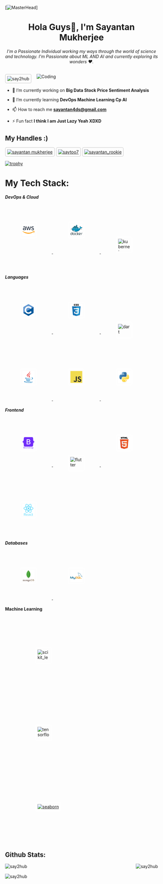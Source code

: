 [![MasterHead](https://user-images.githubusercontent.com/10498744/210012254-234538ff-d198-48aa-8964-37e6fd45d227.gif)]
<h1 align="center">Hola Guys👋, I'm Sayantan Mukherjee</h1>
<h6 align="center">I'm a Passionate Individual working my ways through the world of science and technology. I'm Passionate about ML AND AI and currently exploring its wonders ❤️.</h6>
<img align="right" alt="Coding" width="400" src="https://cdn.dribbble.com/users/1162077/screenshots/3848914/programmer.gif" />

<p align="left">
  <img src="https://komarev.com/ghpvc/?username=say2hub&label=Profile%20views&color=0e75b6&style=flat" alt="say2hub" style="border: 2px solid #ddd; border-radius: 5px; padding: 5px;" />
</p>

- 🔭 I’m currently working on **Big Data Stock Price Sentiment Analysis**

- 🌱 I’m currently learning **DevOps Machine Learning Cp AI**

- 📫 How to reach me **sayantan4ds@gmail.com**

- ⚡ Fun fact **I think I am Just Lazy Yeah XDXD**

<h2 align="left">My Handles :)</h2>
<p align="left">
  <a href="https://linkedin.com/in/sayantan-mukherjee" target="_blank"><img align="center" src="https://raw.githubusercontent.com/rahuldkjain/github-profile-readme-generator/master/src/images/icons/Social/linked-in-alt.svg" alt="sayantan mukherjee" height="30" width="40" style="border: 2px solid #ddd; border-radius: 5px; padding: 5px;" /></a>
  <a href="https://kaggle.com/saytoo7" target="_blank"><img align="center" src="https://raw.githubusercontent.com/rahuldkjain/github-profile-readme-generator/master/src/images/icons/Social/kaggle.svg" alt="saytoo7" height="30" width="40" style="border: 2px solid #ddd; border-radius: 5px; padding: 5px;" /></a>
  <a href="https://www.leetcode.com/sayantan_rookie" target="_blank"><img align="center" src="https://raw.githubusercontent.com/rahuldkjain/github-profile-readme-generator/master/src/images/icons/Social/leet-code.svg" alt="sayantan_rookie" height="30" width="40" style="border: 2px solid #ddd; border-radius: 5px; padding: 5px;" /></a>
</p>


[![trophy](https://github-profile-trophy.vercel.app/?username=ryo-ma&theme=onedark)](https://github.com/ryo-ma/github-profile-trophy)

<h1 align="left">My Tech Stack:</h1>
<p align="center">
  <h5 align="left">DevOps & Cloud</h5>
  <a href="https://aws.amazon.com" target="_blank" rel="noreferrer">
    <img src="https://raw.githubusercontent.com/devicons/devicon/master/icons/amazonwebservices/amazonwebservices-original-wordmark.svg" alt="aws" width="40" height="40" style="border: 2px solid white; border-radius: 5px; padding: 5px; margin: 50px; display: inline-block;" />
  </a>
  <a href="https://www.docker.com/" target="_blank" rel="noreferrer">
    <img src="https://raw.githubusercontent.com/devicons/devicon/master/icons/docker/docker-original-wordmark.svg" alt="docker" width="40" height="40" style="border: 2px solid white; border-radius: 5px; padding: 5px; margin: 50px; display: inline-block;" />
  </a>
  <a href="https://kubernetes.io" target="_blank" rel="noreferrer">
    <img src="https://www.vectorlogo.zone/logos/kubernetes/kubernetes-icon.svg" alt="kubernetes" width="40" height="40" style="border: 2px solid white; border-radius: 5px; padding: 5px; margin: 50px; display: inline-block;" />
  </a>

  <h5 align="left">Languages</h5>
  <a href="https://www.cprogramming.com/" target="_blank" rel="noreferrer">
    <img src="https://raw.githubusercontent.com/devicons/devicon/master/icons/c/c-original.svg" alt="c" width="40" height="40" style="border: 2px solid white; border-radius: 5px; padding: 5px; margin: 50px; display: inline-block;" />
  </a>
  <a href="https://www.w3schools.com/css/" target="_blank" rel="noreferrer">
    <img src="https://raw.githubusercontent.com/devicons/devicon/master/icons/css3/css3-original-wordmark.svg" alt="css3" width="40" height="40" style="border: 2px solid white; border-radius: 5px; padding: 5px; margin: 50px; display: inline-block;" />
  </a>
  <a href="https://dart.dev" target="_blank" rel="noreferrer">
    <img src="https://www.vectorlogo.zone/logos/dartlang/dartlang-icon.svg" alt="dart" width="40" height="40" style="border: 2px solid white; border-radius: 5px; padding: 5px; margin: 50px; display: inline-block;" />
  </a>
  <a href="https://www.java.com" target="_blank" rel="noreferrer">
    <img src="https://raw.githubusercontent.com/devicons/devicon/master/icons/java/java-original.svg" alt="java" width="40" height="40" style="border: 2px solid white; border-radius: 5px; padding: 5px; margin: 50px; display: inline-block;" />
  </a>
  <a href="https://developer.mozilla.org/en-US/docs/Web/JavaScript" target="_blank" rel="noreferrer">
    <img src="https://raw.githubusercontent.com/devicons/devicon/master/icons/javascript/javascript-original.svg" alt="javascript" width="40" height="40" style="border: 2px solid white; border-radius: 5px; padding: 5px; margin: 50px; display: inline-block;" />
  </a>
  <a href="https://www.python.org" target="_blank" rel="noreferrer">
    <img src="https://raw.githubusercontent.com/devicons/devicon/master/icons/python/python-original.svg" alt="python" width="40" height="40" style="border: 2px solid white; border-radius: 5px; padding: 5px; margin: 50px; display: inline-block;" />
  </a>

  <h5 align="left">Frontend</h5>
  <a href="https://getbootstrap.com" target="_blank" rel="noreferrer">
    <img src="https://raw.githubusercontent.com/devicons/devicon/master/icons/bootstrap/bootstrap-plain-wordmark.svg" alt="bootstrap" width="40" height="40" style="border: 2px solid white; border-radius: 5px; padding: 5px; margin: 50px; display: inline-block;" />
  </a>
  <a href="https://flutter.dev" target="_blank" rel="noreferrer">
    <img src="https://www.vectorlogo.zone/logos/flutterio/flutterio-icon.svg" alt="flutter" width="40" height="40" style="border: 2px solid white; border-radius: 5px; padding: 5px; margin: 50px; display: inline-block;" />
  </a>
  <a href="https://www.w3.org/html/" target="_blank" rel="noreferrer">
    <img src="https://raw.githubusercontent.com/devicons/devicon/master/icons/html5/html5-original-wordmark.svg" alt="html5" width="40" height="40" style="border: 2px solid white; border-radius: 5px; padding: 5px; margin: 50px; display: inline-block;" />
  </a>
  <a href="https://reactjs.org/" target="_blank" rel="noreferrer">
    <img src="https://raw.githubusercontent.com/devicons/devicon/master/icons/react/react-original-wordmark.svg" alt="react" width="40" height="40" style="border: 2px solid white; border-radius: 5px; padding: 5px; margin: 50px; display: inline-block;" />
  </a>

  <h5 align="left">Databases</h5>
  <a href="https://www.mongodb.com/" target="_blank" rel="noreferrer">
    <img src="https://raw.githubusercontent.com/devicons/devicon/master/icons/mongodb/mongodb-original-wordmark.svg" alt="mongodb" width="40" height="40" style="border: 2px solid white; border-radius: 5px; padding: 5px; margin: 50px; display: inline-block;" />
  </a>
  <a href="https://www.mysql.com/" target="_blank" rel="noreferrer">
    <img src="https://raw.githubusercontent.com/devicons/devicon/master/icons/mysql/mysql-original-wordmark.svg" alt="mysql" width="40" height="40" style="border: 2px solid white; border-radius: 5px; padding: 5px; margin: 50px; display: inline-block;" />
  </a>

  <h4 align="left">Machine Learning</h4>
  <a href="https://scikit-learn.org/" target="_blank" rel="noreferrer">
    <img src="https://upload.wikimedia.org/wikipedia/commons/0/05/Scikit_learn_logo_small.svg" alt="scikit_learn" width="40" height="40" style="border: 2px solid white; border-radius: 5px; padding: 5px; margin: 100px; display: inline-block;" />
  </a>
  <a href="https://www.tensorflow.org" target="_blank" rel="noreferrer">
    <img src="https://www.vectorlogo.zone/logos/tensorflow/tensorflow-icon.svg" alt="tensorflow" width="40" height="40" style="border: 2px solid white; border-radius: 5px; padding: 5px; margin: 100px; display: inline-block;" />
  </a>
  <a href="https://seaborn.pydata.org/" target="_blank" rel="noreferrer">
    <img src="https://seaborn.pydata.org/_images/logo-mark-lightbg.svg" alt="seaborn" width="40" height="40" style="border: 2px solid white; border-radius: 5px; padding: 5px; margin: 100px;" />
  </a>
</p>

<h2 align="left">Github Stats:</h2>
<p>
  <img align="left" src="https://github-readme-stats.vercel.app/api/top-langs?username=say2hub&show_icons=true&locale=en&layout=compact" alt="say2hub" />
</p>

<p>&nbsp;<img align="right" src="https://github-readme-stats.vercel.app/api?username=say2hub&show_icons=true&locale=en" alt="say2hub" /></p>

<p><img align="center" src="https://github-readme-streak-stats.herokuapp.com/?user=say2hub&" alt="say2hub" /></p>


